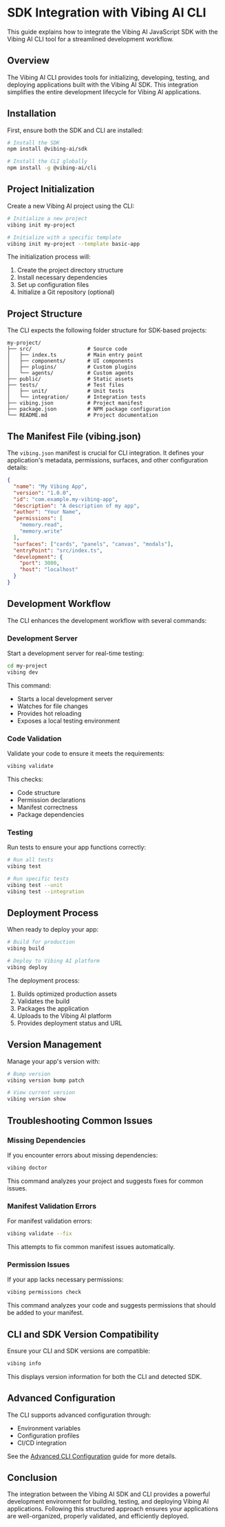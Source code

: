 # SDK Integration with Vibing AI CLI

This guide explains how to integrate the Vibing AI JavaScript SDK with the Vibing AI CLI tool for a streamlined development workflow.

## Overview

The Vibing AI CLI provides tools for initializing, developing, testing, and deploying applications built with the Vibing AI SDK. This integration simplifies the entire development lifecycle for Vibing AI applications.

## Installation

First, ensure both the SDK and CLI are installed:

```bash
# Install the SDK
npm install @vibing-ai/sdk

# Install the CLI globally
npm install -g @vibing-ai/cli
```

## Project Initialization

Create a new Vibing AI project using the CLI:

```bash
# Initialize a new project
vibing init my-project

# Initialize with a specific template
vibing init my-project --template basic-app
```

The initialization process will:
1. Create the project directory structure
2. Install necessary dependencies
3. Set up configuration files
4. Initialize a Git repository (optional)

## Project Structure

The CLI expects the following folder structure for SDK-based projects:

```
my-project/
├── src/                  # Source code
│   ├── index.ts          # Main entry point
│   ├── components/       # UI components
│   ├── plugins/          # Custom plugins
│   └── agents/           # Custom agents
├── public/               # Static assets
├── tests/                # Test files
│   ├── unit/             # Unit tests
│   └── integration/      # Integration tests
├── vibing.json           # Project manifest
├── package.json          # NPM package configuration
└── README.md             # Project documentation
```

## The Manifest File (vibing.json)

The `vibing.json` manifest is crucial for CLI integration. It defines your application's metadata, permissions, surfaces, and other configuration details:

```json
{
  "name": "My Vibing App",
  "version": "1.0.0",
  "id": "com.example.my-vibing-app",
  "description": "A description of my app",
  "author": "Your Name",
  "permissions": [
    "memory.read",
    "memory.write"
  ],
  "surfaces": ["cards", "panels", "canvas", "modals"],
  "entryPoint": "src/index.ts",
  "development": {
    "port": 3000,
    "host": "localhost"
  }
}
```

## Development Workflow

The CLI enhances the development workflow with several commands:

### Development Server

Start a development server for real-time testing:

```bash
cd my-project
vibing dev
```

This command:
- Starts a local development server
- Watches for file changes
- Provides hot reloading
- Exposes a local testing environment

### Code Validation

Validate your code to ensure it meets the requirements:

```bash
vibing validate
```

This checks:
- Code structure
- Permission declarations
- Manifest correctness
- Package dependencies

### Testing

Run tests to ensure your app functions correctly:

```bash
# Run all tests
vibing test

# Run specific tests
vibing test --unit
vibing test --integration
```

## Deployment Process

When ready to deploy your app:

```bash
# Build for production
vibing build

# Deploy to Vibing AI platform
vibing deploy
```

The deployment process:
1. Builds optimized production assets
2. Validates the build
3. Packages the application
4. Uploads to the Vibing AI platform
5. Provides deployment status and URL

## Version Management

Manage your app's version with:

```bash
# Bump version
vibing version bump patch

# View current version
vibing version show
```

## Troubleshooting Common Issues

### Missing Dependencies

If you encounter errors about missing dependencies:

```bash
vibing doctor
```

This command analyzes your project and suggests fixes for common issues.

### Manifest Validation Errors

For manifest validation errors:

```bash
vibing validate --fix
```

This attempts to fix common manifest issues automatically.

### Permission Issues

If your app lacks necessary permissions:

```bash
vibing permissions check
```

This command analyzes your code and suggests permissions that should be added to your manifest.

## CLI and SDK Version Compatibility

Ensure your CLI and SDK versions are compatible:

```bash
vibing info
```

This displays version information for both the CLI and detected SDK.

## Advanced Configuration

The CLI supports advanced configuration through:

- Environment variables
- Configuration profiles
- CI/CD integration

See the [Advanced CLI Configuration](../advanced/cli-config.md) guide for more details.

## Conclusion

The integration between the Vibing AI SDK and CLI provides a powerful development environment for building, testing, and deploying Vibing AI applications. Following this structured approach ensures your applications are well-organized, properly validated, and efficiently deployed. 